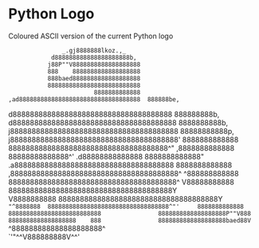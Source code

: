 # Python Logo

Coloured ASCII version of the current Python logo


                   _.gj8888888lkoz.,_                   
                d888888888888888888888b,                
               j88P""V8888888888888888888               
               888    8888888888888888888               
               888baed8888888888888888888               
               88888888888888888888888888               
                            8888888888888               
    ,ad8888888888888888888888888888888888  888888be,    
   d8888888888888888888888888888888888888  888888888b,  
  d88888888888888888888888888888888888888  8888888888b, 
 j888888888888888888888888888888888888888  88888888888p,
j888888888888888888888888888888888888888'  8888888888888
8888888888888888888888888888888888888^"   ,8888888888888
88888888888888^'                        .d88888888888888
8888888888888"   .a8888888888888888888888888888888888888
8888888888888  ,888888888888888888888888888888888888888^
^888888888888  888888888888888888888888888888888888888^ 
 V88888888888  88888888888888888888888888888888888888Y  
  V8888888888  8888888888888888888888888888888888888Y   
   `"^8888888  8888888888888888888888888888888888^"'    
               8888888888888                            
               88888888888888888888888888               
               8888888888888888888P""V888               
               8888888888888888888    888               
               8888888888888888888baed88V               
                `^888888888888888888888^                
                  `'"^^V888888888V^^'                   
